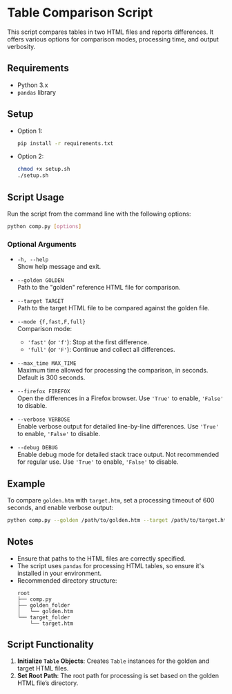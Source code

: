 # Table Comparison Script

This script compares tables in two HTML files and reports differences. It offers various options for comparison modes, processing time, and output verbosity.

## Requirements

- Python 3.x
- `pandas` library

## Setup

* Option 1:
    ```bash 
    pip install -r requirements.txt
    ```
* Option 2:
    ```bash
    chmod +x setup.sh
    ./setup.sh
    ```

## Script Usage

Run the script from the command line with the following options:

```bash
python comp.py [options]
```

### Optional Arguments

- `-h, --help`  
  Show help message and exit.

- `--golden GOLDEN`  
  Path to the "golden" reference HTML file for comparison.

- `--target TARGET`  
  Path to the target HTML file to be compared against the golden file.

- `--mode {f,fast,F,full}`  
  Comparison mode:  
  - `'fast'` (or `'f'`): Stop at the first difference.  
  - `'full'` (or `'F'`): Continue and collect all differences.

- `--max_time MAX_TIME`  
  Maximum time allowed for processing the comparison, in seconds. Default is 300 seconds.

- `--firefox FIREFOX`  
  Open the differences in a Firefox browser. Use `'True'` to enable, `'False'` to disable.

- `--verbose VERBOSE`  
  Enable verbose output for detailed line-by-line differences. Use `'True'` to enable, `'False'` to disable.

- `--debug DEBUG`  
  Enable debug mode for detailed stack trace output. Not recommended for regular use. Use `'True'` to enable, `'False'` to disable.

## Example

To compare `golden.htm` with `target.htm`, set a processing timeout of 600 seconds, and enable verbose output:

```bash
python comp.py --golden /path/to/golden.htm --target /path/to/target.htm --max_time 600 --verbose True
```

## Notes

- Ensure that paths to the HTML files are correctly specified.
- The script uses `pandas` for processing HTML tables, so ensure it's installed in your environment.
- Recommended directory structure:
    ```
    root
    ├── comp.py
    ├── golden_folder
    │   └── golden.htm
    └── target_folder
        └── target.htm
    ```

## Script Functionality

1. **Initialize `Table` Objects**: Creates `Table` instances for the golden and target HTML files.
2. **Set Root Path**: The root path for processing is set based on the golden HTML file’s directory.
